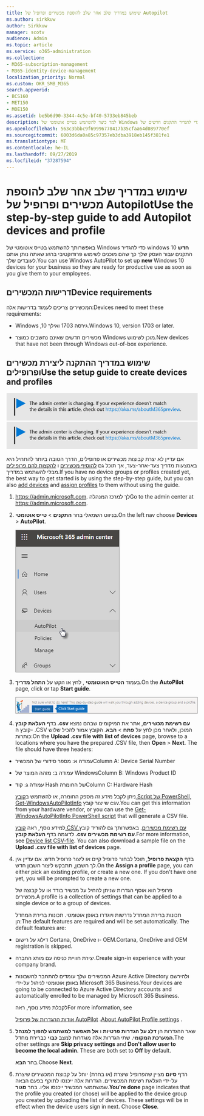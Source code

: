 ```yaml
---
title: שימוש במדריך שלב אחר שלב להוספת מכשירים ופרופיל של Autopilot
ms.author: sirkkuw
author: Sirkkuw
manager: scotv
audience: Admin
ms.topic: article
ms.service: o365-administration
ms.collection:
- M365-subscription-management
- M365-identity-device-management
localization_priority: Normal
ms.custom: OKR_SMB_M365
search.appverid:
- BCS160
- MET150
- MOE150
ms.assetid: be5b6d90-3344-4c5e-bf40-5733eb845beb
description: למד כיצד להשתמש בטייס אוטומטי של Windows כדי להגדיר התקנים חדשים של Windows 10 עבור העסק שלך.
ms.openlocfilehash: 563c3bbbc9f69996778417b35cfaa64d089770ef
ms.sourcegitcommit: 6003d6da0a85c97357eb3dba3918eb145f381fe1
ms.translationtype: MT
ms.contentlocale: he-IL
ms.lasthandoff: 09/27/2019
ms.locfileid: "37287594"
---
```

# <a name="use-the-step-by-step-guide-to-add-autopilot-devices-and-profile"></a><span data-ttu-id="68405-103">שימוש במדריך שלב אחר שלב להוספת מכשירים ופרופיל של Autopilot</span><span class="sxs-lookup"><span data-stu-id="68405-103">Use the step-by-step guide to add Autopilot devices and profile</span></span>

<span data-ttu-id="68405-104">באפשרותך להשתמש בטייס אוטומטי של Windows כדי להגדיר windows **חדש** 10 התקנים עבור העסק שלך כך שהם מוכנים לשימוש פרודוקטיבי ברגע שאתה נותן אותם לעובדים שלך.</span><span class="sxs-lookup"><span data-stu-id="68405-104">You can use Windows AutoPilot to set up **new** Windows 10 devices for your business so they are ready for productive use as soon as you give them to your employees.</span></span>
  
## <a name="device-requirements"></a><span data-ttu-id="68405-105">דרישות המכשירים</span><span class="sxs-lookup"><span data-stu-id="68405-105">Device requirements</span></span>

<span data-ttu-id="68405-106">המכשירים צריכים לעמוד בדרישות אלה:</span><span class="sxs-lookup"><span data-stu-id="68405-106">Devices need to meet these requirements:</span></span>
  
- <span data-ttu-id="68405-107">Windows ,10 גירסה 1703 ואילך.</span><span class="sxs-lookup"><span data-stu-id="68405-107">Windows 10, version 1703 or later.</span></span>
    
- <span data-ttu-id="68405-108">מכשירים חדשים שאינם נחשבים כמוצר Windows מוכן לשימוש.</span><span class="sxs-lookup"><span data-stu-id="68405-108">New devices that have not been through Windows out-of-box experience.</span></span>
    
## <a name="use-the-setup-guide-to-create-devices-and-profiles"></a><span data-ttu-id="68405-109">שימוש במדריך ההתקנה ליצירת מכשירים ופרופילים</span><span class="sxs-lookup"><span data-stu-id="68405-109">Use the setup guide to create devices and profiles</span></span>

<span data-ttu-id="68405-110">[![תווית כדי ליידע אותך שמרכז הניהול משתנה ובאפשרותך למצוא פרטים נוספים ב-aka.ms/aboutM365preview.](media/m365admincenterchanging.png)](https://docs.microsoft.com/office365/admin/microsoft-365-admin-center-preview)</span><span class="sxs-lookup"><span data-stu-id="68405-110">[![Label to let you know the admin center is changing and you can find more details at aka.ms/aboutM365preview.](media/m365admincenterchanging.png)](https://docs.microsoft.com/office365/admin/microsoft-365-admin-center-preview)</span></span>

<span data-ttu-id="68405-111">אם עדיין לא יצרת קבוצות מכשירים או פרופילים, הדרך הטובה ביותר להתחיל היא באמצעות מדריך צעד-אחר-צעד, אך תוכל גם [להוסיף מכשירים](create-and-edit-autopilot-devices.md) ו [להקצות להם פרופילים](create-and-edit-autopilot-profiles.md) מבלי להשתמש במדריך.</span><span class="sxs-lookup"><span data-stu-id="68405-111">If you have no device groups or profiles created yet, the best way to get started is by using the step-by-step guide, but you can also [add devices](create-and-edit-autopilot-devices.md) and [assign profiles](create-and-edit-autopilot-profiles.md) to them without using the guide.</span></span> 
  
1. <span data-ttu-id="68405-112"><a href="https://go.microsoft.com/fwlink/p/?linkid=837890" target="_blank">https://admin.microsoft.com</a>. לך למרכז המנהלה</span><span class="sxs-lookup"><span data-stu-id="68405-112">Go to the admin center at <a href="https://go.microsoft.com/fwlink/p/?linkid=837890" target="_blank">https://admin.microsoft.com</a>.</span></span>

2. <span data-ttu-id="68405-113">בניווט השמאלי בחר **התקנים** \> **טייס אוטומטי**.</span><span class="sxs-lookup"><span data-stu-id="68405-113">On the left nav choose **Devices** \> **AutoPilot**.</span></span>

    ![במרכז admin לבחור התקנים ולאחר מכן טייס אוטומטי.](media/AutoPilot.png)
  
2. <span data-ttu-id="68405-115">בעמוד **הטייס האוטומטי** , לחץ או הקש על **התחל מדריך**.</span><span class="sxs-lookup"><span data-stu-id="68405-115">On the **AutoPilot** page, click or tap **Start guide**.</span></span>
    
    ![Click Start guide for step-by-step instructions for Autopilot.](media/31662655-d1e6-437d-87ea-c0dec5da56f7.png)
  
3. <span data-ttu-id="68405-p101">בדף **העלאת קובץ ‎.csv עם רשימת מכשירים**, אתר את המיקומים שבהם נמצא קובץ ה- ‎.CSV המוכן, ולאחר מכן לחץ על **פתח** \> **הבא**. הקובץ אמור להכיל שלוש כותרות:</span><span class="sxs-lookup"><span data-stu-id="68405-p101">On the **Upload .csv file with list of devices** page, browse to a locations where you have the prepared .CSV file, then **Open** \> **Next**. The file should have three headers:</span></span>
    
  - <span data-ttu-id="68405-119">עמודה א: מספר סידורי של המכשיר</span><span class="sxs-lookup"><span data-stu-id="68405-119">Column A: Device Serial Number</span></span>
    
  - <span data-ttu-id="68405-120">עמודה ב: מזהה המוצר של Windows</span><span class="sxs-lookup"><span data-stu-id="68405-120">Column B: Windows Product ID</span></span>
    
  - <span data-ttu-id="68405-121">עמודה ג: קוד Hash של החומרה</span><span class="sxs-lookup"><span data-stu-id="68405-121">Column C: Hardware Hash</span></span>
    
    <span data-ttu-id="68405-122">ניתן לקבל מידע זה מספק החומרה, או להשתמש ב[קובץ Script של PowerShell, ‏Get-WindowsAutoPilotInfo](https://www.powershellgallery.com/packages/Get-WindowsAutoPilotInfo) שייצור קובץ csv.</span><span class="sxs-lookup"><span data-stu-id="68405-122">You can get this information from your hardware vendor, or you can use the [Get-WindowsAutoPilotInfo PowerShell script](https://www.powershellgallery.com/packages/Get-WindowsAutoPilotInfo) that will generate a CSV file.</span></span> 
    
    <span data-ttu-id="68405-p102">למידע נוסף, ראה [קובץ CSV עם רשימת מכשירים](https://support.office.com/article/932e3676-2491-49f0-9177-d893d2f5276e). באפשרותך גם להוריד קובץ לדוגמה בדף **העלאת קובץ ‎.csv עם רשימת מכשירים**.</span><span class="sxs-lookup"><span data-stu-id="68405-p102">For more information, see [Device list CSV-file](https://support.office.com/article/932e3676-2491-49f0-9177-d893d2f5276e). You can also download a sample file on the **Upload .csv file with list of devices** page.</span></span> 
    
4. <span data-ttu-id="68405-p103">בדף **הקצאת פרופיל**, תוכל לבחור פרופיל קיים או ליצור פרופיל חדש. אם עדיין אין לך חשבון, תתבקש ליצור חשבון חדש.</span><span class="sxs-lookup"><span data-stu-id="68405-p103">On the **Assign a profile** page, you can either pick an existing profile, or create a new one. If you don't have one yet, you will be prompted to create a new one.</span></span> 
    
    <span data-ttu-id="68405-127">פרופיל הוא אוסף הגדרות שניתן להחיל על מכשיר בודד או על קבוצה של מכשירים.</span><span class="sxs-lookup"><span data-stu-id="68405-127">A profile is a collection of settings that can be applied to a single device or to a group of devices.</span></span>
    
    <span data-ttu-id="68405-p104">תכונות ברירת המחדל נדרשות ויוגדרו באופן אוטומטי. תכונות ברירת המחדל הן:</span><span class="sxs-lookup"><span data-stu-id="68405-p104">The default features are required and will be set automatically. The default features are:</span></span>
    
  - <span data-ttu-id="68405-130">דילוג על רישום Cortana‏, OneDrive ו- OEM.</span><span class="sxs-lookup"><span data-stu-id="68405-130">Cortana, OneDrive and OEM registration is skipped.</span></span>
    
  - <span data-ttu-id="68405-131">יצירת חוויית כניסה עם מותג החברה.</span><span class="sxs-lookup"><span data-stu-id="68405-131">Create sign-in experience with your company brand.</span></span>
    
  - <span data-ttu-id="68405-132">המכשירים שלך עומדים להתחבר לחשבונות Azure Active Directory ולהירשם באופן אוטומטי לניהול על-ידי Microsoft 365 Business.</span><span class="sxs-lookup"><span data-stu-id="68405-132">Your devices are going to be connected to Azure Active Directory accounts and automatically enrolled to be managed by Microsoft 365 Business.</span></span>
    
    <span data-ttu-id="68405-133">לקבלת מידע נוסף, ראה</span><span class="sxs-lookup"><span data-stu-id="68405-133">For more information, see</span></span>
    
    <span data-ttu-id="68405-134">[אודות ההגדרות של פרופיל AutoPilot](autopilot-profile-settings.md) .</span><span class="sxs-lookup"><span data-stu-id="68405-134">[About AutoPilot Profile settings](autopilot-profile-settings.md) .</span></span> 
    
5. <span data-ttu-id="68405-135">שאר ההגדרות הן **דלג על הגדרות פרטיות** ו **אל תאפשר למשתמש להפוך למנהל המערכת המקומי**. שתי הגדרות אלה מוגדרות למצב **כבוי** כברירת מחדל.</span><span class="sxs-lookup"><span data-stu-id="68405-135">The other settings are **Skip privacy settings** and **Don't allow user to become the local admin**. These are both set to **Off** by default.</span></span> 
    
    <span data-ttu-id="68405-136">בחר **הבא**.</span><span class="sxs-lookup"><span data-stu-id="68405-136">Choose **Next**.</span></span>
    
6. <span data-ttu-id="68405-p105">הדף **סיום** מציין שהפרופיל שיצרת (או בחרת) יוחל על קבוצת המכשירים שיצרת על-ידי העלאת רשימת המכשירים. הגדרות אלה ייכנסו לתוקף בפעם הבאה שמשתמשי המכשיר ייכנסו אליו. בחר **סגור**.</span><span class="sxs-lookup"><span data-stu-id="68405-p105">**You're done** page indicates that the profile you created (or chose) will be applied to the device group you created by uploading the list of devices. These settings will be in effect when the device users sign in next. Choose **Close**.</span></span>
    